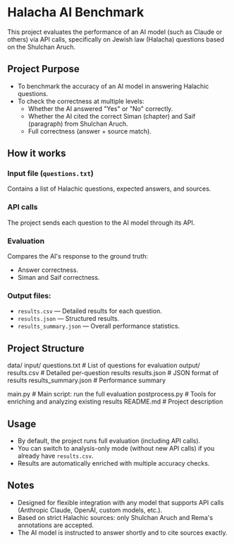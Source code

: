 # Halacha AI Benchmark

This project evaluates the performance of an AI model (such as Claude or others) via API calls, specifically on Jewish law (Halacha) questions based on the Shulchan Aruch.

## Project Purpose
- To benchmark the accuracy of an AI model in answering Halachic questions.
- To check the correctness at multiple levels:
  - Whether the AI answered "Yes" or "No" correctly.
  - Whether the AI cited the correct Siman (chapter) and Saif (paragraph) from Shulchan Aruch.
  - Full correctness (answer + source match).

## How it works

### Input file (`questions.txt`)
Contains a list of Halachic questions, expected answers, and sources.

### API calls
The project sends each question to the AI model through its API.

### Evaluation
Compares the AI's response to the ground truth:
- Answer correctness.
- Siman and Saif correctness.

### Output files:
- `results.csv` — Detailed results for each question.
- `results.json` — Structured results.
- `results_summary.json` — Overall performance statistics.

## Project Structure
data/
  input/
    questions.txt       # List of questions for evaluation
  output/
    results.csv          # Detailed per-question results
    results.json         # JSON format of results
    results_summary.json # Performance summary

main.py                  # Main script: run the full evaluation
postprocess.py           # Tools for enriching and analyzing existing results
README.md                # Project description

## Usage
- By default, the project runs full evaluation (including API calls).
- You can switch to analysis-only mode (without new API calls) if you already have `results.csv`.
- Results are automatically enriched with multiple accuracy checks.

## Notes
- Designed for flexible integration with any model that supports API calls (Anthropic Claude, OpenAI, custom models, etc.).
- Based on strict Halachic sources: only Shulchan Aruch and Rema's annotations are accepted.
- The AI model is instructed to answer shortly and to cite sources exactly.